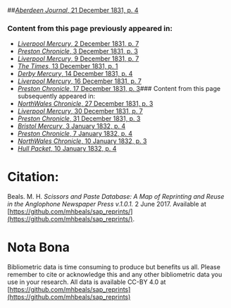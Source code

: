 ##[*Aberdeen Journal*, 21 December 1831, p. 4](https://mhbeals.github.io/sap_html/Aberdeen-Journal/Aberdeen-Journal-21-December-1831-p-4)

### Content from this page previously appeared in:
+ [*Liverpool Mercury*, 2 December 1831, p. 7](https://mhbeals.github.io/sap_html/Liverpool-Mercury/Liverpool-Mercury-2-December-1831-p-7)
+ [*Preston Chronicle*, 3 December 1831, p. 3](https://mhbeals.github.io/sap_html/Preston-Chronicle/Preston-Chronicle-3-December-1831-p-3)
+ [*Liverpool Mercury*, 9 December 1831, p. 7](https://mhbeals.github.io/sap_html/Liverpool-Mercury/Liverpool-Mercury-9-December-1831-p-7)
+ [*The Times*, 13 December 1831, p. 1](https://mhbeals.github.io/sap_html/The-Times/The-Times-13-December-1831-p-1)
+ [*Derby Mercury*, 14 December 1831, p. 4](https://mhbeals.github.io/sap_html/Derby-Mercury/Derby-Mercury-14-December-1831-p-4)
+ [*Liverpool Mercury*, 16 December 1831, p. 7](https://mhbeals.github.io/sap_html/Liverpool-Mercury/Liverpool-Mercury-16-December-1831-p-7)
+ [*Preston Chronicle*, 17 December 1831, p. 3](https://mhbeals.github.io/sap_html/Preston-Chronicle/Preston-Chronicle-17-December-1831-p-3)### Content from this page subsequently appeared in:
+ [*NorthWales Chronicle*, 27 December 1831, p. 3](https://mhbeals.github.io/sap_html/NorthWales-Chronicle/NorthWales-Chronicle-27-December-1831-p-3)
+ [*Liverpool Mercury*, 30 December 1831, p. 7](https://mhbeals.github.io/sap_html/Liverpool-Mercury/Liverpool-Mercury-30-December-1831-p-7)
+ [*Preston Chronicle*, 31 December 1831, p. 3](https://mhbeals.github.io/sap_html/Preston-Chronicle/Preston-Chronicle-31-December-1831-p-3)
+ [*Bristol Mercury*, 3 January 1832, p. 4](https://mhbeals.github.io/sap_html/Bristol-Mercury/Bristol-Mercury-3-January-1832-p-4)
+ [*Preston Chronicle*, 7 January 1832, p. 4](https://mhbeals.github.io/sap_html/Preston-Chronicle/Preston-Chronicle-7-January-1832-p-4)
+ [*NorthWales Chronicle*, 10 January 1832, p. 3](https://mhbeals.github.io/sap_html/NorthWales-Chronicle/NorthWales-Chronicle-10-January-1832-p-3)
+ [*Hull Packet*, 10 January 1832, p. 4](https://mhbeals.github.io/sap_html/Hull-Packet/Hull-Packet-10-January-1832-p-4)
                    
# Citation: 

Beals. M. H. *Scissors and Paste Database: A Map of Reprinting and Reuse in the Anglophone Newspaper Press v.1.0.1.* 2 June 2017. Available at [https://github.com/mhbeals/sap_reprints/](https://github.com/mhbeals/sap_reprints/). 
                    
# Nota Bona

Bibliometric data is time consuming to produce but benefits us all. Please remember to cite or acknowledge this and any other bibliometric data you use in your research. All data is available CC-BY 4.0 at [https://github.com/mhbeals/sap_reprints](https://github.com/mhbeals/sap_reprints)